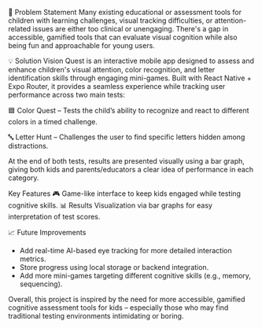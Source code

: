 🎯 Problem Statement
Many existing educational or assessment tools for children with learning challenges, visual tracking difficulties, or attention-related issues are either too clinical or unengaging. There's a gap in accessible, gamified tools that can evaluate visual cognition while also being fun and approachable for young users.

💡 Solution
Vision Quest is an interactive mobile app designed to assess and enhance children's visual attention, color recognition, and letter identification skills through engaging mini-games. Built with React Native + Expo Router, it provides a seamless experience while tracking user performance across two main tests:

🟦 Color Quest – Tests the child’s ability to recognize and react to different colors in a timed challenge.

🔤 Letter Hunt – Challenges the user to find specific letters hidden among distractions.

At the end of both tests, results are presented visually using a bar graph, giving both kids and parents/educators a clear idea of performance in each category.

Key Features
🎮 Game-like interface to keep kids engaged while testing cognitive skills.
📊 Results Visualization via bar graphs for easy interpretation of test scores.

📈 Future Improvements
- Add real-time AI-based eye tracking for more detailed interaction metrics.
- Store progress using local storage or backend integration.
- Add more mini-games targeting different cognitive skills (e.g., memory, sequencing).

Overall, this project is inspired by the need for more accessible, gamified cognitive assessment tools for kids – especially those who may find traditional testing environments intimidating or boring.

